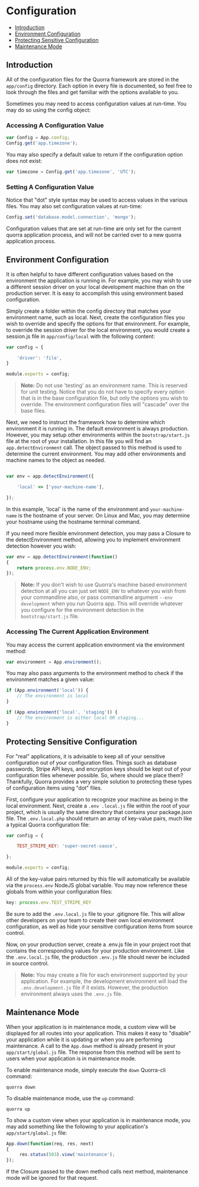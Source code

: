 # Configuration

 - [Introduction](#introduction)
 - [Environment Configuration](#environment-configuration)
 - [Protecting Sensitive Configuration](#protecting-sensitive-configuration)
 - [Maintenance Mode](#maintenance-mode)

## Introduction

All of the configuration files for the Quorra framework are stored in the `app/config` directory. Each option in every
file is documented, so feel free to look through the files and get familiar with the options available to you.

Sometimes you may need to access configuration values at run-time. You may do so using the config object:

### Accessing A Configuration Value

```javascript
var Config = App.config;
Config.get('app.timezone');
```

You may also specify a default value to return if the configuration option does not exist:

```javascript
var timezone = Config.get('app.timezone', 'UTC');
```

### Setting A Configuration Value

Notice that "dot" style syntax may be used to access values in the various files. You may also set configuration values at run-time:

```javascript
Config.set('database.model.connection', 'mongo');
```

Configuration values that are set at run-time are only set for the current quorra application process, and will not be
carried over to a new quorra application process.


## Environment Configuration

It is often helpful to have different configuration values based on the environment the application is running in.
For example, you may wish to use a different session driver on your local development machine than on the production
server. It is easy to accomplish this using environment based configuration.

Simply create a folder within the config directory that matches your environment name, such as local. Next, create
the configuration files you wish to override and specify the options for that environment. For example, to override
the session driver for the local environment, you would create a session.js file in `app/config/local` with the
following
content:

```javascript
var config = {

    'driver': 'file',
}

module.exports = config;
```
> **Note:** Do not use 'testing' as an environment name. This is reserved for unit testing.
Notice that you do not have to specify every option that is in the base configuration file, but only the options you
wish to override. The environment configuration files will "cascade" over the base files.

Next, we need to instruct the framework how to determine which environment it is running in. The default environment
is always production. However, you may setup other environments within the `bootstrap/start.js` file at the root of
your installation. In this file you will find an `app.detectEnvironment` call. The object passed to this method is
used to determine the current environment. You may add other environments and machine names to the object as needed.

```javascript

var env = app.detectEnvironment({

    'local' => ['your-machine-name'],

});
```
In this example, 'local' is the name of the environment and `your-machine-name` is the hostname of your server. On
Linux and Mac, you may determine your hostname using the hostname terminal command.

If you need more flexible environment detection, you may pass a Closure to the detectEnvironment method, allowing you
 to implement environment detection however you wish:

```javascript
var env = app.detectEnvironment(function()
{
    return process.env.NODE_ENV;
});
```

> **Note:** If you don't wish to use Quorra's machine based environment detection at all you can just set `NODE_ENV` to
whatever you wish from your commandline also, or pass commandline argument `--env development` when you run Quorra app.
This will override whatever you configure for the environment detection in the `bootstrap/start.js` file.


### Accessing The Current Application Environment

You may access the current application environment via the environment method:

```javascript
var environment = App.environment();
```

You may also pass arguments to the environment method to check if the environment matches a given value:

```javascript
if (App.environment('local')) {
    // The environment is local
}

if (App.environment('local', 'staging')) {
    // The environment is either local OR staging...
}
```

## Protecting Sensitive Configuration

For "real" applications, it is advisable to keep all of your sensitive configuration out of your configuration files.
 Things such as database passwords, Stripe API keys, and encryption keys should be kept out of your configuration
 files whenever possible. So, where should we place them? Thankfully, Quorra provides a very simple solution to
 protecting these types of configuration items using "dot" files.

First, configure your application to recognize your machine as being in the local environment. Next, create a `.env
.local.js` file within the root of your project, which is usually the same directory that contains your package.json
file. The `.env.local.php` should return an array of key-value pairs, much like a typical Quorra configuration file:

```javascript
var config = {

    TEST_STRIPE_KEY: 'super-secret-sauce',

};

module.exports = config;
```

All of the key-value pairs returned by this file will automatically be available via the `process.env` NodeJS global
variable. You may now reference these globals from within your configuration files:

```javascript
key: process.env.TEST_STRIPE_KEY
```

Be sure to add the `.env.local.js` file to your .gitignore file. This will allow other developers on your team to create
 their own local environment configuration, as well as hide your sensitive configuration items from source control.

Now, on your production server, create a .env.js file in your project root that contains the corresponding values for
your production environment. Like the `.env.local.js` file, the production `.env.js` file should never be included in
source control.

> **Note:** You may create a file for each environment supported by your application. For example, the development
environment will load the `.env.development.js` file if it exists. However, the production environment always uses the
`.env.js` file.

## Maintenance Mode

When your application is in maintenance mode, a custom view will be displayed for all routes into your application.
This makes it easy to "disable" your application while it is updating or when you are performing maintenance. A call
to the `App.down` method is already present in your `app/start/global.js` file. The response from this method will be
sent to users when your application is in maintenance mode.

To enable maintenance mode, simply execute the `down` Quorra-cli command:

```
quorra down
```

To disable maintenance mode, use the `up` command:

```
quorra up
```

To show a custom view when your application is in maintenance mode, you may add something like the following to your
 application's `app/start/global.js` file:

```javascript
App.down(function(req, res, next)
{
     res.status(503).view('maintenance');
});
```

If the Closure passed to the down method calls next method, maintenance mode will be ignored for that request.
